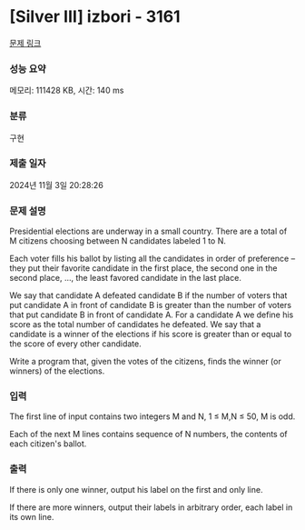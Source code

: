 # [Silver III] izbori - 3161 

[문제 링크](https://www.acmicpc.net/problem/3161) 

### 성능 요약

메모리: 111428 KB, 시간: 140 ms

### 분류

구현

### 제출 일자

2024년 11월 3일 20:28:26

### 문제 설명

<p>Presidential elections are underway in a small country. There are a total of M citizens choosing between N candidates labeled 1 to N. </p>

<p>Each voter fills his ballot by listing all the candidates in order of preference – they put their favorite candidate in the first place, the second one in the second place, …, the least favored candidate in the last place. </p>

<p>We say that candidate A defeated candidate B if the number of voters that put candidate A in front of candidate B is greater than the number of voters that put candidate B in front of candidate A. For a candidate A we define his score as the total number of candidates he defeated. We say that a candidate is a winner of the elections if his score is greater than or equal to the score of every other candidate. </p>

<p>Write a program that, given the votes of the citizens, finds the winner (or winners) of the elections. </p>

### 입력 

 <p>The first line of input contains two integers M and N, 1 ≤ M,N ≤ 50, M is odd. </p>

<p>Each of the next M lines contains sequence of N numbers, the contents of each citizen's ballot. </p>

### 출력 

 <p>If there is only one winner, output his label on the first and only line. </p>

<p>If there are more winners, output their labels in arbitrary order, each label in its own line. </p>

